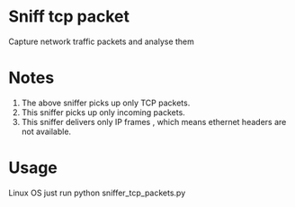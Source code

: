# Sniff tcp packet
Capture network traffic packets and analyse them

# Notes
1. The above sniffer picks up only TCP packets.
2. This sniffer picks up only incoming packets.
3. This sniffer delivers only IP frames , which means ethernet headers are not available.

# Usage
Linux OS 
just run python sniffer_tcp_packets.py


